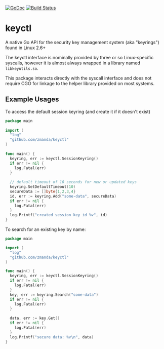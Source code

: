 [![GoDoc](https://godoc.org/github.com/zmanda/keyctl?status.svg)](https://godoc.org/github.com/zmanda/keyctl)
[![Build Status](https://travis-ci.org/jsipprell/keyctl.svg?branch=master)](https://travis-ci.org/jsipprell/keyctl)

# keyctl

A native Go API for the security key management system (aka "keyrings") found in Linux 2.6+

The keyctl interface is nominally provided by three or so Linux-specific syscalls, however it is almost always wrapped
in a library named `libkeyutils.so`.

This package interacts directly with the syscall interface and does not require CGO for linkage to the helper library
provided on most systems.

## Example Usages

To access the default session keyring (and create it if it doesn't exist)


```go    
package main
   
import (
  "log"
  "github.com/zmanda/keyctl"
)
    
func main() {
  keyring, err := keyctl.SessionKeyring()
  if err != nil {
    log.Fatal(err)
  }
      
  // default timeout of 10 seconds for new or updated keys
  keyring.SetDefaultTimeout(10)
  secureData := []byte{1,2,3,4}
  id, err := keyring.Add("some-data", secureData)
  if err != nil {
    log.Fatal(err)
  }
  log.Printf("created session key id %v", id)
}
```

To search for an existing key by name:

```go
package main

import (
  "log"
  "github.com/zmanda/keyctl"
)

func main() {
  keyring, err := keyctl.SessionKeyring()
  if err != nil {
    log.Fatal(err)
  }
  key, err := keyring.Search("some-data")
  if err != nil {
    log.Fatal(err)
  }
 
  data, err := key.Get()
  if err != nil {
    log.Fatal(err)
  }
  log.Printf("secure data: %v\n", data)
}
```
